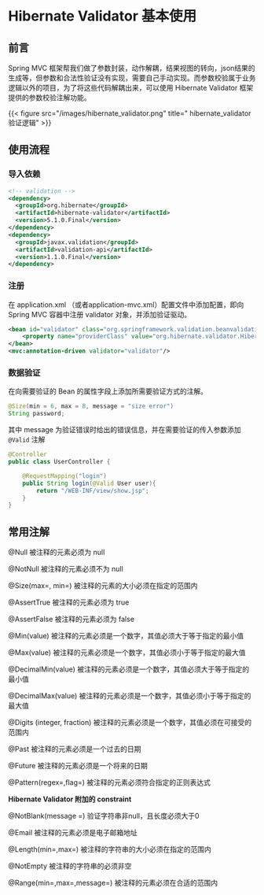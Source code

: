 # Hibernate Validator 基本使用


## 前言

Spring MVC 框架帮我们做了参数封装，动作解耦，结果视图的转向，json结果的生成等，但参数和合法性验证没有实现，需要自己手动实现。而参数校验属于业务逻辑以外的项目，为了将这些代码解耦出来，可以使用 Hibernate Validator 框架提供的参数校验注解功能。

{{< figure src="/images/hibernate_validator.png" title=" hibernate_validator 验证逻辑" >}}

## 使用流程

### 导入依赖

```xml
<!-- validation -->
<dependency>
  <groupId>org.hibernate</groupId>
  <artifactId>hibernate-validator</artifactId>
  <version>5.1.0.Final</version>
</dependency>
<dependency>
  <groupId>javax.validation</groupId>
  <artifactId>validation-api</artifactId>
  <version>1.1.0.Final</version>
</dependency>
```

### 注册

在 application.xml （或者application-mvc.xml）配置文件中添加配置，即向 Spring MVC 容器中注册 validator 对象，并添加验证驱动。

```xml
<bean id="validator" class="org.springframework.validation.beanvalidation.LocalValidatorFactoryBean">
    <property name="providerClass" value="org.hibernate.validator.HibernateValidator"/>
</bean>
<mvc:annotation-driven validator="validator"/>
```

### 数据验证

在向需要验证的 Bean 的属性字段上添加所需要验证方式的注解。

```java
@Size(min = 6, max = 8, message = "size error")
String password;
```

其中 message 为验证错误时给出的错误信息，并在需要验证的传入参数添加 `@Valid` 注解

```java
@Controller
public class UserController {

    @RequestMapping("login")
    public String login(@Valid User user){
        return "/WEB-INF/view/show.jsp";
    }
}
```

## 常用注解

@Null  被注释的元素必须为 null   

@NotNull   被注释的元素必须不为 null   

@Size(max=, min=)  被注释的元素的大小必须在指定的范围内   

@AssertTrue   被注释的元素必须为 true   

@AssertFalse   被注释的元素必须为 false   

@Min(value)   被注释的元素必须是一个数字，其值必须大于等于指定的最小值   

@Max(value)   被注释的元素必须是一个数字，其值必须小于等于指定的最大值   

@DecimalMin(value)  被注释的元素必须是一个数字，其值必须大于等于指定的最小值   

@DecimalMax(value)  被注释的元素必须是一个数字，其值必须小于等于指定的最大值   

@Digits (integer, fraction)   被注释的元素必须是一个数字，其值必须在可接受的范围内   

@Past  被注释的元素必须是一个过去的日期   

@Future   被注释的元素必须是一个将来的日期   

@Pattern(regex=,flag=)  被注释的元素必须符合指定的正则表达式  

**Hibernate Validator 附加的 constraint**   

@NotBlank(message =)  验证字符串非null，且长度必须大于0   

@Email  被注释的元素必须是电子邮箱地址   

@Length(min=,max=)  被注释的字符串的大小必须在指定的范围内   

@NotEmpty  被注释的字符串的必须非空   

@Range(min=,max=,message=)  被注释的元素必须在合适的范围内


